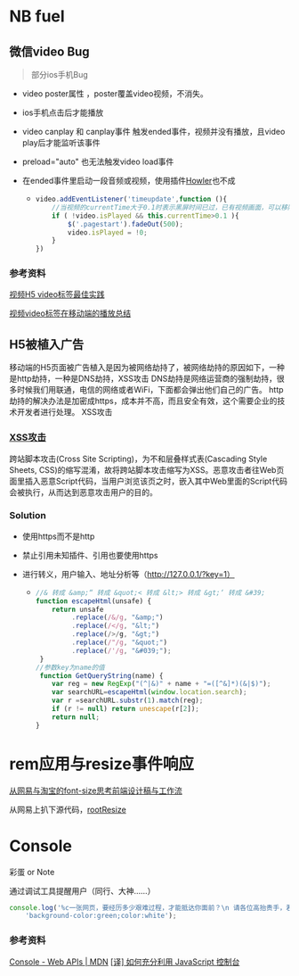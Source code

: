 # NB fuel

## 微信video Bug
> 部分ios手机Bug
- video poster属性 ，poster覆盖video视频，不消失。

- ios手机点击后才能播放

- video canplay 和 canplay事件 触发ended事件，视频并没有播放，且video play后才能监听该事件

- preload="auto" 也无法触发video load事件

- 在ended事件里启动一段音频或视频，使用插件[Howler](https://howlerjs.com/)也不成

  - ```javascript
    video.addEventListener('timeupdate',function (){
        //当视频的currentTime大于0.1时表示黑屏时间已过，已有视频画面，可以移除浮层（.pagestart的div元素）
        if ( !video.isPlayed && this.currentTime>0.1 ){
            $('.pagestart').fadeOut(500);
            video.isPlayed = !0;
        }
    })
    ```




### 参考资料

[视频H5 video标签最佳实践](https://github.com/gnipbao/iblog/issues/11)

[视频video标签在移动端的播放总结](http://www.xiabingbao.com/video/2016/09/03/phone-video.html)




## H5被植入广告

移动端的H5页面被广告植入是因为被网络劫持了，被网络劫持的原因如下，一种是http劫持，一种是DNS劫持，XSS攻击
DNS劫持是网络运营商的强制劫持，很多时候我们用联通，电信的网络或者WiFi，下面都会弹出他们自己的广告。
http劫持的解决办法是加密成https，成本并不高，而且安全有效，这个需要企业的技术开发者进行处理。
XSS攻击

### [XSS攻击](http://www.cnblogs.com/coco1s/p/5777260.html)
跨站脚本攻击(Cross Site Scripting)，为不和层叠样式表(Cascading Style Sheets, CSS)的缩写混淆，故将跨站脚本攻击缩写为XSS。恶意攻击者往Web页面里插入恶意Script代码，当用户浏览该页之时，嵌入其中Web里面的Script代码会被执行，从而达到恶意攻击用户的目的。

### Solution

- 使用https而不是http

- 禁止引用未知插件、引用也要使用https

- 进行转义，用户输入、地址分析等（http://127.0.0.1/?key=1）

  - ```javascript
    //& 转成 &amp;“ 转成 &quot;< 转成 &lt;> 转成 &gt;‘ 转成 &#39;
    function escapeHtml(unsafe) {
        return unsafe
             .replace(/&/g, "&amp;")
             .replace(/</g, "&lt;")
             .replace(/>/g, "&gt;")
             .replace(/"/g, "&quot;")
             .replace(/'/g, "&#039;");
     }
    //参数key为name的值
     function GetQueryString(name) {
        var reg = new RegExp("(^|&)" + name + "=([^&]*)(&|$)");
        var searchURL=escapeHtml(window.location.search);
        var r =searchURL.substr(1).match(reg);
        if (r != null) return unescape(r[2]);
        return null;
    }
    ```

# rem应用与resize事件响应

[从网易与淘宝的font-size思考前端设计稿与工作流](http://www.cnblogs.com/lyzg/p/4877277.html)

从网易上扒下源代码，[rootResize](https://github.com/Sanchez3/MyProject/blob/master/NBfuel/rootResize.js)




# Console

彩蛋 or Note

通过调试工具提醒用户（同行、大神……）

```javascript
console.log('%c一张网页，要经历多少艰难过程，才能抵达你面前？\n 请各位高抬贵手，若有bug or question，\n 可以邮件指点（sanchezliu@lxustudio.com）', 
    'background-color:green;color:white');
```
### 参考资料
[Console - Web APIs | MDN](https://developer.mozilla.org/en/docs/Web/API/console)
[[译] 如何充分利用 JavaScript 控制台](https://juejin.im/post/59510ac45188250d8860c908)